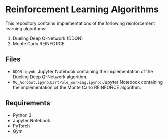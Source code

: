 # Reinforcement Learning Algorithms

This repository contains implementations of the following reinforcement learning algorithms:

1. Dueling Deep Q-Network (DDQN)
2. Monte Carlo REINFORCE

## Files

- `DDQN.ipynb`: Jupyter Notebook containing the implementation of the Dueling Deep Q-Network algorithm.
- `MC_Acrobot.ipynb`,`CartPole_working.ipynb`: Jupyter Notebook containing the implementation of the Monte Carlo REINFORCE algorithm.

## Requirements

- Python 3
- Jupyter Notebook
- PyTorch
- Gym
